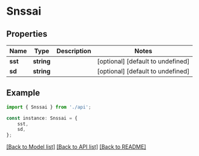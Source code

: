 # Snssai


## Properties

Name | Type | Description | Notes
------------ | ------------- | ------------- | -------------
**sst** | **string** |  | [optional] [default to undefined]
**sd** | **string** |  | [optional] [default to undefined]

## Example

```typescript
import { Snssai } from './api';

const instance: Snssai = {
    sst,
    sd,
};
```

[[Back to Model list]](../README.md#documentation-for-models) [[Back to API list]](../README.md#documentation-for-api-endpoints) [[Back to README]](../README.md)

